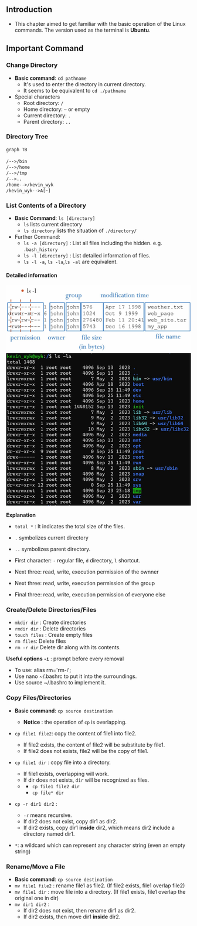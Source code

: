 ## Introduction

- This chapter aimed to get familiar with the basic operation of the Linux commands. The version used as the terminal is **Ubuntu**.

## Important Command

### Change Directory

- **Basic command**: ``cd pathname`` 
  - It's used to enter the directory in current directory.
  - It seems to be equivalent to ``cd ./pathname``
- Special characters
  - Root directory: ``/``
  - Home directory: ``~`` or empty
  - Current directory: ``.``
  - Parent directory: ``..``

### Directory Tree

```mermaid
graph TB

/-->/bin
/-->/home
/-->/tmp
/-->..
/home-->/kevin_wyk
/kevin_wyk-->A[~]

```

### List Contents of a Directory

- **Basic Command**: ``ls [directory]``
  - ``ls`` lists current directory 
  -  ``ls directory`` lists the situation of ``./directory/``
- Further Command:
  - ``ls -a [directory]`` : List all files including the hidden. e.g. ``.bash_history``
  - ``ls -l [directory]`` : List detailed information of files.
  - ``ls -l -a``, ``ls -la``,``ls -al`` are equivalent.
  
#### Detailed information
![](picture/1.jpg)
![](picture/2.jpg)

**Explanation**

- `total *` : It indicates the total size of the files.

- ``.`` symbolizes current directory
-  ``..`` symbolizes parent directory.

-  First character: `-` regular file, `d` directory, `l` shortcut.
-  Next three: read, write, execution permission of the ownner
-  Next three: read, write, execution permission of the group
-  Final three: read, write, execution permission of everyone else

### Create/Delete Directories/Files

- `mkdir dir` : Create directories
- `rmdir dir` : Delete directories
- `touch files` : Create empty files
- `rm files`: Delete files
- `rm -r dir` Delete dir along with its contents.

**Useful options `-i`** : prompt before every removal

- To use: alias rm='rm-i';
- Use nano ~/.bashrc to put it into the surroundings.
- Use source ~/.bashrc to implement it.

### Copy Files/Directories

- **Basic command**: `cp source destination`
  - **Notice** : the operation of `cp` is overlapping.

- `cp file1 file2`: copy the content of file1 into file2.
  - If file2 exists, the content of file2 will be substitute by file1.
  - If file2 does not exists, file2 will be the copy of file1.
  
- `cp file1 dir` : copy file into a directory.
  - If file1 exists, overlapping will work.
  - If dir does not exists, `dir` will be recognized as files.
  - - `cp file1 file2 dir`
    - `cp file* dir`
- `cp -r dir1 dir2` :
  - `-r` means recursive.
  - If dir2 does not exist, copy dir1 as dir2.
  -  If dir2 exists, copy dir1 **inside** dir2, which means dir2 include a directory named dir1.
-  `*`: a wildcard which can represent any character string (even an empty string)

### Rename/Move a File 

- **Basic command**: `cp source destination`
- `mv file1 file2` : rename file1 as file2. (If file2 exists, file1 overlap file2)
- `mv file1 dir` : move file into a directory. (If file1 exists, file1 overlap the original one in dir)
- `mv dir1 dir2` :  
  - If dir2 does not exist, then rename dir1 as dir2. 
  - If dir2 exists, then move dir1 **inside** dir2.
